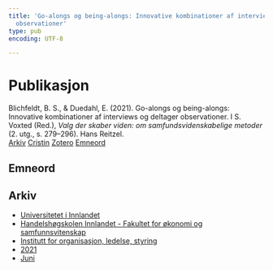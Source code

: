 ```yaml
---
title: 'Go-alongs og being-alongs: Innovative kombinationer af interviews og deltager
  observationer'
type: pub
encoding: UTF-8

---
```

<h1>Publikasjon</h1>
<article id="csl-bib-container-N25MDNUT" class="csl-bib-container">
  <div class="csl-bib-body"> <div class="csl-entry">Blichfeldt, B. S., &#38; Duedahl, E. (2021). Go-alongs og being-alongs: Innovative kombinationer af interviews og deltager observationer. I S. Voxted (Red.), <i>Valg der skaber viden: om samfundsvidenskabelige metoder</i> (2. utg., s. 279–296). Hans Reitzel.</div> </div>
  <div class="csl-bib-buttons">
    <a href="#taxonomy-article-N25MDNUT" alt="archive" class="csl-bib-button">Arkiv</a>
    <a href="https://app.cristin.no/results/show.jsf?id=1915568" alt="Cristin" class="csl-bib-button">Cristin</a>
    <a href="http://zotero.org/groups/5881554/items/N25MDNUT" alt="Zotero" class="csl-bib-button">Zotero</a>
    <a href="#keywords-article-N25MDNUT" alt="keywords" class="csl-bib-button">Emneord</a>
  </div>
  <div id="csl-bib-meta-container-N25MDNUT"></div>
</article>
<div id="csl-bib-meta-N25MDNUT" class="csl-bib-meta">
  <article id="keywords-article-N25MDNUT" class="keywords-article">
    <h1>Emneord</h1>
    
  </article>
  <article id="taxonomy-article-N25MDNUT" class="taxonomy-article">
    <h1>Arkiv</h1>
    <ul>
      <li>
        <a href="/nn/archive/?key=3DCRN523">Universitetet i Innlandet</a>
      </li>
      <li>
        <a href="/nn/archive/?key=DU8Q9LN9">Handelshøgskolen Innlandet - Fakultet for økonomi og samfunnsvitenskap</a>
      </li>
      <li>
        <a href="/nn/archive/?key=4LUWR3ZM">Institutt for organisasjon, ledelse, styring</a>
      </li>
      <li>
        <a href="/nn/archive/?key=8VQBC64H">2021</a>
      </li>
      <li>
        <a href="/nn/archive/?key=C5H5GYLY">Juni</a>
      </li>
    </ul>
  </article>
</div>
